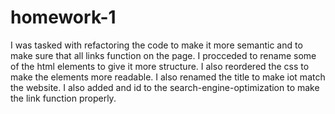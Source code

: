 # homework-1

I was tasked with refactoring the code to make it more semantic and to make sure that all links function on the page. I procceded to rename some of the html elements to give it more structure. I also reordered the css to make the elements more readable. I also renamed the title to make iot match the website. I also added and id to the search-engine-optimization to make the link function properly.